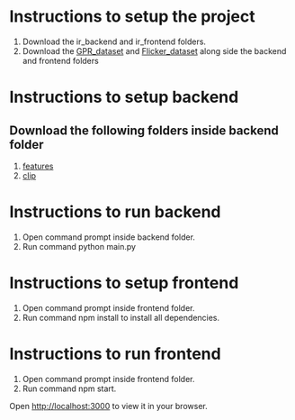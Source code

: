 # Instructions to setup the project
1. Download the ir_backend and ir_frontend folders.
2. Download the [GPR_dataset](https://drive.google.com/drive/folders/130uDYzUgRA9l4r4jzrNwU4OWWdYAYM6j?usp=sharing) and [Flicker_dataset](https://drive.google.com/drive/folders/1ZzeEokAZ8kM0S4KKWQZ_CTRlSwaZonu4?usp=sharing) along side the backend and frontend folders

# Instructions to setup backend
## Download the following folders inside backend folder
1. [features](https://drive.google.com/drive/folders/1Sv_5obKwX0sZFxdnh7AnIV2CnL9d8tQg?usp=sharing)
2. [clip](https://drive.google.com/drive/folders/1p2FqYdXkyavyk5_gpwQfN0jCPbXsmsnN?usp=sharing)




# Instructions to run backend
1. Open command prompt inside backend folder.
2. Run command python main.py



# Instructions to setup frontend
1. Open command prompt inside frontend folder.
2. Run command npm install to install all dependencies.

# Instructions to run frontend
1. Open command prompt inside frontend folder.
2. Run command npm start.

Open [http://localhost:3000](http://localhost:3000) to view it in your browser.
